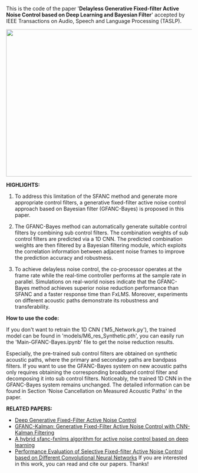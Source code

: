 This is the code of the paper '**Delayless Generative Fixed-filter Active Noise Control based on Deep Learning and Bayesian Filter**' accepted by IEEE Transactions on Audio, Speech and Language Processing (TASLP).

<p align="center">
  <img src="https://github.com/Luo-Zhengding/GFANC-Bayes/assets/95018034/6cfdd241-9fbb-41dd-a535-fa216dcc0f56" alt="" width="700" height="400">
</p>
<p align="center">
</p>

**HIGHLIGHTS:**
1. To address this limitation of the SFANC method and generate more appropriate control filters, a generative fixed-filter active noise control approach based on Bayesian filter (GFANC-Bayes) is proposed in this paper.
   
2. The GFANC-Bayes method can automatically generate suitable control filters by combining sub control filters. The combination weights of sub control filters are predicted via a 1D CNN. The predicted combination weights are then filtered by a Bayesian filtering module, which exploits the correlation information between adjacent noise frames to improve the prediction accuracy and robustness.

3. To achieve delayless noise control, the co-processor operates at the frame rate while the real-time controller performs at the sample rate in parallel. Simulations on real-world noises indicate that the GFANC-Bayes method achieves superior noise reduction performance than SFANC and a faster response time than FxLMS. Moreover, experiments on different acoustic paths demonstrate its robustness and transferability.

**How to use the code:**

If you don't want to retrain the 1D CNN ('M5_Network.py'), the trained model can be found in 'models/M6_res_Synthetic.pth', you can easily run the 'Main-GFANC-Bayes.ipynb' file to get the noise reduction results.

Especially, the pre-trained sub control filters are obtained on synthetic acoustic paths, where the primary and secondary paths are bandpass filters. If you want to use the GFANC-Bayes system on new acoustic paths only requires obtaining the corresponding broadband control filter and decomposing it into sub control filters. Noticeably, the trained 1D CNN in the GFANC-Bayes system remains unchanged. The detailed information can be found in Section 'Noise Cancellation on Measured Acoustic Paths' in the paper.

**RELATED PAPERS:**
- [Deep Generative Fixed-Filter Active Noise Control](https://arxiv.org/pdf/2303.05788)
- [GFANC-Kalman: Generative Fixed-Filter Active Noise Control with CNN-Kalman Filtering](https://ieeexplore.ieee.org/document/10323505)
- [A hybrid sfanc-fxnlms algorithm for active noise control based on deep learning](https://arxiv.org/pdf/2208.08082)
- [Performance Evaluation of Selective Fixed-filter Active Noise Control based on Different Convolutional Neural Networks](https://arxiv.org/pdf/2208.08440)
If you are interested in this work, you can read and cite our papers. Thanks!

